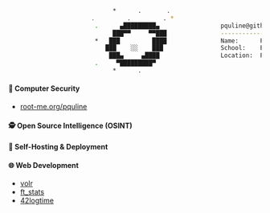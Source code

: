 ```bash
                             *      .       .
                       .         .         . *
                        .      ▄█████████▄                 pquline@github.com
                             ███▀▀     ▀▀███               -------------------------
                        *   ███         ████               Name:      Pauline
                           ███    ░░    ███                School:    École 42
                            ███▄     ▄████                 Location:  Paris, France
                        .     ▀█████████▀
                             *      .
```

#### 🔐 **Computer Security**  
  - [root-me.org/pquline](https://www.root-me.org/pquline)

#### 🕵️ **Open Source Intelligence (OSINT)**

#### 🚀 **Self-Hosting & Deployment**

#### 🌐 **Web Development**
  - [volr](https://volr.cc)
  - [ft_stats](https://stats.pfischof.com)
  - [42logtime](https://42logtime.fr)
